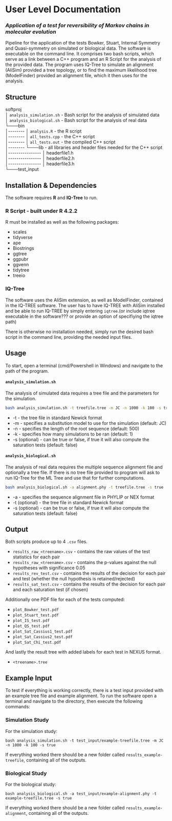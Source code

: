 # User Level Documentation
### _Application of a test for reversibility of Markov chains in molecular evolution_

Pipeline for the application of the tests Bowker, Stuart, Internal Symmetry and Quasi-symmetry on simulated or biological data. The software is executable on the command line. It comprises two bash scripts, which serve as a link between a C++ program and an R Script for the analysis of the provided data.
The program uses IQ-Tree to simulate an alignment (AliSim) provided a tree topology, or to find the maximum likelihood tree (ModelFinder) provided an alignment file, which it then uses for the analysis.

## Structure

softproj\
│   `analysis_simulation.sh` - Bash script for the analysis of simulated data\
│   `analysis_biological.sh` - Bash script for the analysis of real data\
└───bin\
│--------   │   `analysis.R` - the R script\
│--------   │   `all_tests.cpp` - the C++ script\
│--------   │   `all_tests.out` - the compiled C++ script\
│--------   └───lib - all libraries and header files needed for the C++ script\
│----------------       │   headerfile1.h\
│----------------       │   headerfile2.h\
│----------------       │   headerfile3.h\
└───test_input

## Installation & Dependencies

The software requires **R** and **IQ-Tree** to run. 

### R Script - built under R 4.2.2

R must be installed as well as the following packages:
- scales
- tidyverse
- ape
- Biostrings
- ggtree
- ggpubr
- ggvenn
- tidytree
- treeio

### IQ-Tree

The software uses the AliSim extension, as well as ModelFinder, contained in the IQ-TREE software. The user has to have IQ-TREE with AliSim installed and be able to run IQ-TREE by simply entering `iqtree`.(or include iqtree executable in the software??? or provide an option of specifiying the iqtree path)

There is otherwise no installation needed, simply run the desired bash script in the command line, providing the needed input files.

## Usage
To start, open a terminal (cmd/Powershell in Windows) and navigate to the path of the program.

#### `analysis_simulation.sh`
The analysis of simulated data requires a tree file and the parameters for the simulation.
```sh
bash analysis_simulation.sh -t treefile.tree -m JC -n 1000 -k 100 -s true
```
- -t - the tree file in standard Newick format
- -m - specifies a substitution model to use for the simulation (default: JC)
- -n - specifies the length of the root sequence (default: 500)
- -k - specifies how many simulations to be ran (default: 1)
- -s (optional) - can be true or false, if true it will also compute the saturation tests (default: false)

#### `analysis_biological.sh`
The analysis of real data requires the multiple sequence alignment file and optionally a tree file. If there is no tree file provided to program will ask to run IQ-Tree for the ML Tree and use that for further computations.

```sh
bash analysis_biological.sh -a alignment.phy -t treefile.tree -s true
```
- -a - specifies the sequence alignment file in PHYLIP or NEX format
- -t (optional) - the tree file in standard Newick format
- -s (optional) - can be true or false, if true it will also compute the saturation tests (default: false)

## Output
Both scripts produce up to 4 `.csv` files.
- `results_raw_<treename>.csv` - contains the raw values of the test statistics for each pair
- `results_raw_<treename>.csv` - contains the p-values against the null hypotheses with significance 0.05
- `results_rev_test.csv` - contains the results of the decision for each pair and test (whether the null hypothesis is retained/rejected)
- `results_sat_test.csv` - contains the results of the decision for each pair and each saturation test (if chosen)

Additionally one PDF file for each of the tests computed:
- `plot_Bowker_test.pdf`
- `plot_Stuart_test.pdf`
- `plot_IS_test.pdf`
- `plot_QS_test.pdf`
- `plot_Sat_Cassius1_test.pdf`
- `plot_Sat_Cassius2_test.pdf`
- `plot_Sat_Chi_test.pdf`

And lastly the result tree with added labels for each test in NEXUS format.
- `<treename>.tree`

## Example Input

To test if everything is working correctly, there is a test input provided with an example tree file and example alignment. To run the software open a terminal and navigate to the directory, then execute the following commands:

### Simulation Study

For the simulation study:
```
bash analysis_simulation.sh -t test_input/example-treefile.tree -m JC -n 1000 -k 100 -s true
```
If everything worked there should be a new folder called `results_example-treefile`, containing all of the outputs.

### Biological Study

For the biological study:
```
bash analysis_biological.sh -a test_input/example-alignment.phy -t example-treefile.tree -s true
```
If everything worked there should be a new folder called `results_example-alignment`, containing all of the outputs.
